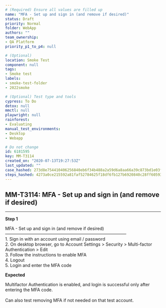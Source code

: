 ```yaml
---
# (Required) Ensure all values are filled up
name: "MFA - Set up and sign in (and remove if desired)"
status: Draft
priority: Normal
folder: WebApp
authors: ""
team_ownership: 
- QA Platform
priority_p1_to_p4: null

# (Optional)
location: Smoke Test
component: null
tags: 
- Smoke test
labels: 
- smoke-test-folder
- 2022smoke

# (Optional) Test type and tools
cypress: To Do
detox: null
mmctl: null
playwright: null
rainforest: 
- Evaluating
manual_test_environments: 
- Desktop
- Webapp

# Do not change
id: 6181595
key: MM-T3114
created_on: "2020-07-13T19:27:53Z"
last_updated: ""
case_hashed: 273d8e754410406256840eb6f34b488a2a59d6a8aa66a39c873bd1e03f38e9aff4abdcb3d3fc5b4c8fc5eb4f1f3e8e6e
steps_hashed: 4273a0ce215592a81faf52784625f18df6fb127b6920840c28ff6059324feb940bc9df8cffac614c54618b39911d9824
---
```


<!-- (Auto-generated) Based on frontmatter's "key" and "name" -->

## MM-T3114: MFA - Set up and sign in (and remove if desired)

---

**Step 1**

MFA - Set up and sign in (and remove if desired)\
————————————————————————————\
1\. Sign in with an account using email / password\
2\. On desktop browser, go to Account Settings > Security > Multi-factor Authentication > Edit\
3\. Follow the instructions to enable MFA\
4\. Logout\
5\. Login and enter the MFA code

**Expected**

Multifactor Authentication is enabled, and login is successful only after entering the MFA code.\
\
Can also test removing MFA if not needed on that test account.

